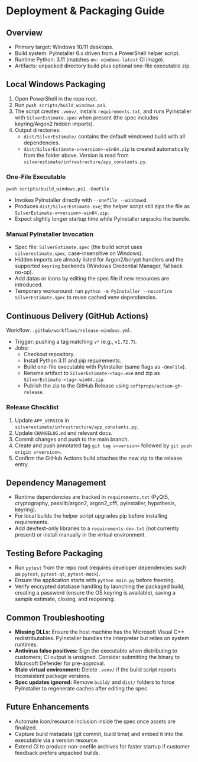 # Deployment & Packaging Guide

## Overview
- Primary target: Windows 10/11 desktops.
- Build system: PyInstaller 6.x driven from a PowerShell helper script.
- Runtime Python: 3.11 (matches `on: windows-latest` CI image).
- Artifacts: unpacked directory build plus optional one-file executable zip.

## Local Windows Packaging
1. Open PowerShell in the repo root.
2. Run `pwsh scripts/build_windows.ps1`.
3. The script creates `.venv/`, installs `requirements.txt`, and runs PyInstaller with `SilverEstimate.spec` when present (the spec includes keyring/Argon2 hidden imports).
4. Output directories:
   - `dist/SilverEstimate/` contains the default windowed build with all dependencies.
   - `dist/SilverEstimate-v<version>-win64.zip` is created automatically from the folder above. Version is read from `silverestimate/infrastructure/app_constants.py`.

### One-File Executable
`pwsh scripts/build_windows.ps1 -OneFile`
- Invokes PyInstaller directly with `--onefile --windowed`.
- Produces `dist/SilverEstimate.exe`; the helper script still zips the file as `SilverEstimate-v<version>-win64.zip`.
- Expect slightly longer startup time while PyInstaller unpacks the bundle.

### Manual PyInstaller Invocation
- Spec file: `SilverEstimate.spec` (the build script uses `silverestimate.spec`, case-insensitive on Windows).
- Hidden imports are already listed for Argon2/bcrypt handlers and the supported `keyring` backends (Windows Credential Manager, fallback no-op).
- Add datas or icons by editing the spec file if new resources are introduced.
- Temporary workaround: run `python -m PyInstaller --noconfirm SilverEstimate.spec` to reuse cached venv dependencies.

## Continuous Delivery (GitHub Actions)
Workflow: `.github/workflows/release-windows.yml`.
- Trigger: pushing a tag matching `v*` (e.g., `v1.72.7`).
- Jobs:
  - Checkout repository.
  - Install Python 3.11 and pip requirements.
  - Build one-file executable with PyInstaller (same flags as `-OneFile`).
  - Rename artifact to `SilverEstimate-<tag>.exe` and zip as `SilverEstimate-<tag>-win64.zip`.
  - Publish the zip to the GitHub Release using `softprops/action-gh-release`.

### Release Checklist
1. Update `APP_VERSION` in `silverestimate/infrastructure/app_constants.py`.
2. Update `CHANGELOG.md` and relevant docs.
3. Commit changes and push to the main branch.
4. Create and push annotated tag `git tag v<version>` followed by `git push origin v<version>`.
5. Confirm the GitHub Actions build attaches the new zip to the release entry.

## Dependency Management
- Runtime dependencies are tracked in `requirements.txt` (PyQt5, cryptography, passlib/argon2, argon2_cffi, pyinstaller, hypothesis, keyring).
- For local builds the helper script upgrades pip before installing requirements.
- Add dev/test-only libraries to a `requirements-dev.txt` (not currently present) or install manually in the virtual environment.

## Testing Before Packaging
- Run `pytest` from the repo root (requires developer dependencies such as `pytest`, `pytest-qt`, `pytest-mock`).
- Ensure the application starts with `python main.py` before freezing.
- Verify encrypted database handling by launching the packaged build, creating a password (ensure the OS keyring is available), saving a sample estimate, closing, and reopening.

## Common Troubleshooting
- **Missing DLLs:** Ensure the host machine has the Microsoft Visual C++ redistributables. PyInstaller bundles the interpreter but relies on system runtimes.
- **Antivirus false positives:** Sign the executable when distributing to customers; CI output is unsigned. Consider submitting the binary to Microsoft Defender for pre-approval.
- **Stale virtual environment:** Delete `.venv/` if the build script reports inconsistent package versions.
- **Spec updates ignored:** Remove `build/` and `dist/` folders to force PyInstaller to regenerate caches after editing the spec.

## Future Enhancements
- Automate icon/resource inclusion inside the spec once assets are finalized.
- Capture build metadata (git commit, build time) and embed it into the executable via a version resource.
- Extend CI to produce non-onefile archives for faster startup if customer feedback prefers unpacked builds.
